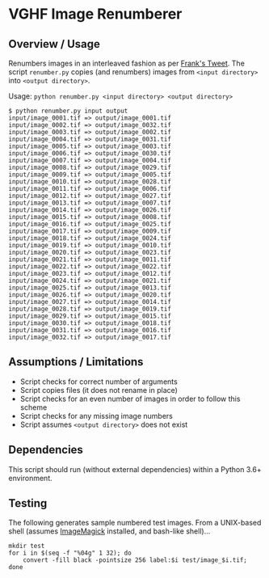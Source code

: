# VGHF Image Renumberer

## Overview / Usage

Renumbers images in an interleaved fashion as per [Frank's Tweet][renumbering]. The script `renumber.py` copies (and
renumbers) images from `<input directory>` into `<output directory>`.

Usage: `python renumber.py <input directory> <output directory>`

```
$ python renumber.py input output
input/image_0001.tif => output/image_0001.tif
input/image_0002.tif => output/image_0032.tif
input/image_0003.tif => output/image_0002.tif
input/image_0004.tif => output/image_0031.tif
input/image_0005.tif => output/image_0003.tif
input/image_0006.tif => output/image_0030.tif
input/image_0007.tif => output/image_0004.tif
input/image_0008.tif => output/image_0029.tif
input/image_0009.tif => output/image_0005.tif
input/image_0010.tif => output/image_0028.tif
input/image_0011.tif => output/image_0006.tif
input/image_0012.tif => output/image_0027.tif
input/image_0013.tif => output/image_0007.tif
input/image_0014.tif => output/image_0026.tif
input/image_0015.tif => output/image_0008.tif
input/image_0016.tif => output/image_0025.tif
input/image_0017.tif => output/image_0009.tif
input/image_0018.tif => output/image_0024.tif
input/image_0019.tif => output/image_0010.tif
input/image_0020.tif => output/image_0023.tif
input/image_0021.tif => output/image_0011.tif
input/image_0022.tif => output/image_0022.tif
input/image_0023.tif => output/image_0012.tif
input/image_0024.tif => output/image_0021.tif
input/image_0025.tif => output/image_0013.tif
input/image_0026.tif => output/image_0020.tif
input/image_0027.tif => output/image_0014.tif
input/image_0028.tif => output/image_0019.tif
input/image_0029.tif => output/image_0015.tif
input/image_0030.tif => output/image_0018.tif
input/image_0031.tif => output/image_0016.tif
input/image_0032.tif => output/image_0017.tif
```

## Assumptions / Limitations

- Script checks for correct number of arguments
- Script copies files (it does not rename in place)
- Script checks for an even number of images in order to follow this scheme
- Script checks for any missing image numbers
- Script assumes `<output directory>` does not exist

## Dependencies

This script should run (without external dependencies) within a Python 3.6+ environment.

## Testing

The following generates sample numbered test images. From a UNIX-based shell (assumes [ImageMagick][imagemagick]
installed, and bash-like shell)...

```
mkdir test
for i in $(seq -f "%04g" 1 32); do
    convert -fill black -pointsize 256 label:$i test/image_$i.tif;
done
```

[imagemagick]: https://imagemagick.org/
[renumbering]: https://twitter.com/frankcifaldi/status/1579521687573626881
